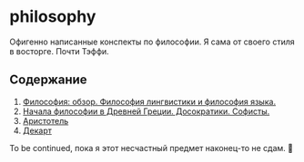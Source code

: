 # philosophy
Офигенно написанные конспекты по философии. Я сама от своего стиля в восторге. Почти Тэффи.

## Содержание
1. [Философия: обзор. Философия лингвистики и философия языка.](philosophy_ling.md)
2. [Начала философии в Древней Греции. Досократики. Софисты.](philosophy.md)
3. [Аристотель](philosophy_aristotle.md)
4. [Декарт](philosophy_cartesius.md)

To be continued, пока я этот несчастный предмет наконец-то не сдам. 🙂
